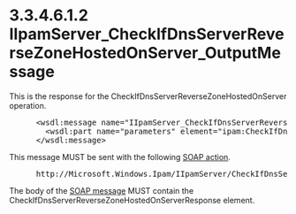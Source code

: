 <html dir="LTR" xmlns:mshelp="http://msdn.microsoft.com/mshelp" xmlns:ddue="http://ddue.schemas.microsoft.com/authoring/2003/5" xmlns:xlink="http://www.w3.org/1999/xlink" xmlns:tool="http://www.microsoft.com/tooltip">
 <body>
 <div id="header">
 <h1 class="heading">3.3.4.6.1.2 IIpamServer_CheckIfDnsServerReverseZoneHostedOnServer_OutputMessage</h1>
 </div>
 <div id="mainSection">
 <div id="mainBody">
 <div id="allHistory" class="saveHistory"></div>
 <div id="sectionSection0" class="section" name="collapseableSection">
 

<p>This is the response for the
CheckIfDnsServerReverseZoneHostedOnServer operation.</p>

<dl>
<dd>
<div><pre> &lt;wsdl:message name=&quot;IIpamServer_CheckIfDnsServerReverseZoneHostedOnServer_OutputMessage&quot;&gt;
   &lt;wsdl:part name=&quot;parameters&quot; element=&quot;ipam:CheckIfDnsServerReverseZoneHostedOnServerResponse&quot; /&gt;
 &lt;/wsdl:message&gt;
</pre></div>
</dd></dl>

<p>This message MUST be sent with the following <a href="21b4a631-8f28-420f-822f-c5f879d5046e.md#gt_c1358651-96c1-4ce0-8e1f-b0b7a94145e3">SOAP action</a>.</p>

<dl>
<dd>
<div><pre> http://Microsoft.Windows.Ipam/IIpamServer/CheckIfDnsServerReverseZoneHostedOnServerResponse
</pre></div>
</dd></dl>

<p>The body of the <a href="21b4a631-8f28-420f-822f-c5f879d5046e.md#gt_96185df3-4677-478c-b239-f72fcf514c59">SOAP message</a> MUST contain
the CheckIfDnsServerReverseZoneHostedOnServerResponse element.</p>


 </div>
 </div>
 </div>
 </body>
</html>
